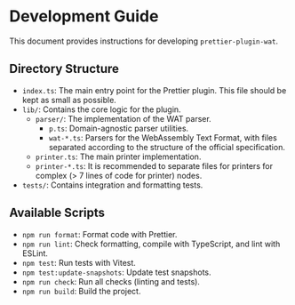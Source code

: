 # Development Guide

This document provides instructions for developing `prettier-plugin-wat`.

## Directory Structure

-   `index.ts`: The main entry point for the Prettier plugin. This file should be kept as small as possible.
-   `lib/`: Contains the core logic for the plugin.
    -   `parser/`: The implementation of the WAT parser.
        -   `p.ts`: Domain-agnostic parser utilities.
        -   `wat-*.ts`: Parsers for the WebAssembly Text Format, with files separated according to the structure of the official specification.
    -   `printer.ts`: The main printer implementation.
    -   `printer-*.ts`: It is recommended to separate files for printers for complex (> 7 lines of code for printer) nodes.
-   `tests/`: Contains integration and formatting tests.


## Available Scripts

- `npm run format`: Format code with Prettier.
- `npm run lint`: Check formatting, compile with TypeScript, and lint with ESLint.
- `npm test`: Run tests with Vitest.
- `npm test:update-snapshots`: Update test snapshots.
- `npm run check`: Run all checks (linting and tests).
- `npm run build`: Build the project.

